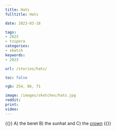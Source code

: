 ```yaml
---
title: Hats
fulltitle: Hats

date: 2023-03-18

tags: 
- 2023
- tzipora
categories:
- sketch
keywords:
- 2023

url: /stories/hats/

toc: false

rgb: 254, 86, 71

image: /images/sketches/hats.jpg
reddit:
print: 
video:
---
```

{{<hint caption>}}
A) the beret B) the sunhat and C) the [crown](/stories/crown)
{{</hint>}}